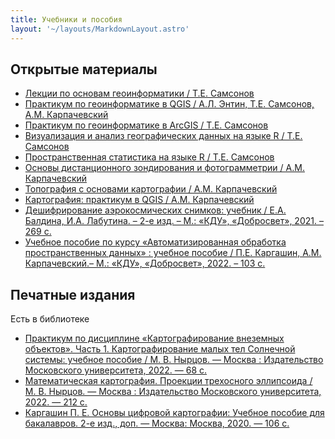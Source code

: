```yaml
---
title: Учебники и пособия
layout: '~/layouts/MarkdownLayout.astro'
---
```


## Открытые материалы

- [Лекции по основам геоинформатики / Т.Е. Самсонов](https://tsamsonov.github.io/gis-course/)
- [Практикум по геоинформатике в QGIS / А.Л. Энтин, Т.Е. Самсонов, А.М. Карпачевский](https://aentin.github.io/qgis-course/)
- [Практикум по геоинформатике в ArcGIS / Т.Е. Самсонов](https://tsamsonov.github.io/arcgis-course/)
- [Визуализация и анализ географических данных на языке R / Т.Е. Самсонов](https://tsamsonov.github.io/r-geo-course/)
- [Пространственная статистика на языке R / Т.Е. Самсонов](https://tsamsonov.github.io/r-spatstat-course)
- [Основы дистанционного зондирования и фотограмметрии / А.М. Карпачевский](https://iowq750.github.io/Remote_Sensing_Photogrammetry/)
- [Топография с основами картографии / А.М. Карпачевский](https://iowq750.github.io/Topography/)
- [Картография: практикум в QGIS / А.М. Карпачевский](https://iowq750.github.io/Cartography/)
- [Дешифрирование аэрокосмических снимков: учебник /  Е.А. Балдина, И.А. Лабутина. – 2-е изд. – М.: «КДУ», «Добросвет», 2021. – 269 с.](https://bookonlime.ru/node/6333)
- [Учебное пособие по курсу «Автоматизированная обработка пространственных данных» : учебное пособие / П.Е. Каргашин, А.М. Карпачевский.– М.: «КДУ», «Добросвет», 2022. – 103 с.](https://bookonlime.ru/node/43915 )


## Печатные издания

Есть в библиотеке

- [Практикум по дисциплине «Картографирование внеземных объектов». Часть 1. Картографирование малых тел Солнечной системы: учебное пособие / М. В. Нырцов. — Москва : Издательство Московского университета, 2022. — 68 с.](https://msupress.com/catalogue/books/book/praktikum-po-distsipline-kartografirovanie-vnezemnykh-obektov-chast-1-kartografirovanie-malykh-tel-s/)
- [Математическая картография. Проекции трехосного эллипсоида / М. В. Нырцов. — Москва : Издательство Московского университета, 2022. — 212 с.](https://msupress.com/catalogue/books/book/matematicheskaya-kartografiya-proektsii-trekhosnogo-ellipsoida-pdf/)
- [Каргашин П. Е. Основы цифровой картографии: Учебное пособие для бакалавров. 2-е изд., доп. — Москва: Москва, 2020. — 106 с.](https://www.litres.ru/book/pavel-kargashin/osnovy-cifrovoy-kartografii-57467436/)
